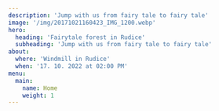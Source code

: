 ```yaml
---
description: 'Jump with us from fairy tale to fairy tale'
image: '/img/20171021160423_IMG_1200.webp'
hero:
  heading: 'Fairytale forest in Rudice'
  subheading: 'Jump with us from fairy tale to fairy tale'
about:
  where: 'Windmill in Rudice'
  when: '17. 10. 2022 at 02:00 PM'
menu:
  main:
    name: Home
    weight: 1
---
```

